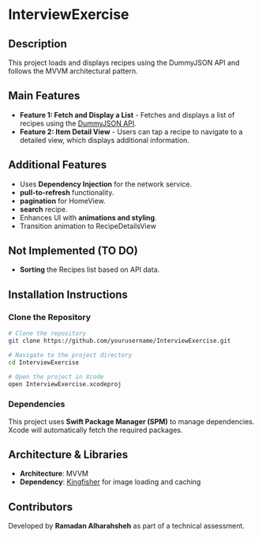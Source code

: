 # InterviewExercise

## Description
This project loads and displays recipes using the DummyJSON API and follows the MVVM architectural pattern.

## Main Features
- **Feature 1: Fetch and Display a List** - Fetches and displays a list of recipes using the [DummyJSON API](https://dummyjson.com/docs).
- **Feature 2: Item Detail View** - Users can tap a recipe to navigate to a detailed view, which displays additional information.

## Additional Features
- Uses **Dependency Injection** for the network service.
- **pull-to-refresh** functionality.
- **pagination** for HomeView.
- **search** recipe.
- Enhances UI with **animations and styling**.
- Transition animation to RecipeDetailsView

## Not Implemented (TO DO)
- **Sorting** the Recipes list based on API data.

## Installation Instructions
### Clone the Repository
```sh
# Clone the repository
git clone https://github.com/yourusername/InterviewExercise.git

# Navigate to the project directory
cd InterviewExercise

# Open the project in Xcode
open InterviewExercise.xcodeproj
```

### Dependencies
This project uses **Swift Package Manager (SPM)** to manage dependencies. Xcode will automatically fetch the required packages.

## Architecture & Libraries
- **Architecture**: MVVM
- **Dependency**: [Kingfisher](https://github.com/onevcat/Kingfisher) for image loading and caching

## Contributors
Developed by **Ramadan Alharahsheh** as part of a technical assessment.
